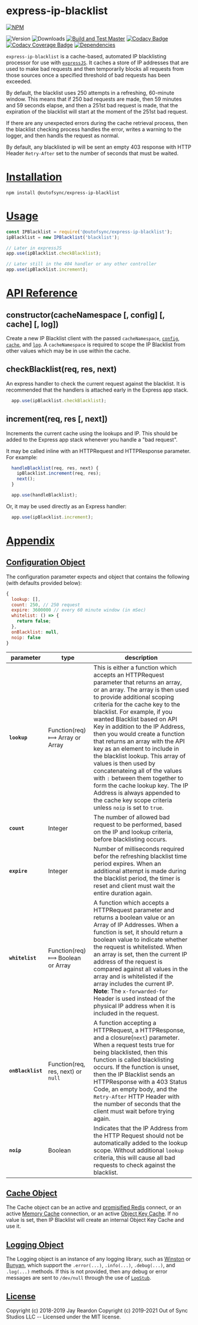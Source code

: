 # express-ip-blacklist

[![NPM](https://nodei.co/npm/@outofsync/express-ip-blacklist.png?downloads=true)](https://nodei.co/npm/@outofsync/express-ip-blacklist/)

![Version](http://img.shields.io/npm/v/@outofsync/express-ip-blacklist.svg)
![Downloads](http://img.shields.io/npm/dt/@outofsync/express-ip-blacklist.svg)
[![Build and Test Master](https://github.com/OutOfSyncStudios/express-ip-blacklist/actions/workflows/build-master.yml/badge.svg)](https://github.com/OutOfSyncStudios/express-ip-blacklist/actions/workflows/build-master.yml)
[![Codacy Badge](https://app.codacy.com/project/badge/Grade/00d912396e12481bafa5136f1378622e)](https://www.codacy.com/gh/OutOfSyncStudios/express-ip-blacklist/dashboard?utm_source=github.com&amp;utm_medium=referral&amp;utm_content=OutOfSyncStudios/express-ip-blacklist&amp;utm_campaign=Badge_Grade)
[![Codacy Coverage Badge](https://app.codacy.com/project/badge/Coverage/00d912396e12481bafa5136f1378622e)](https://www.codacy.com/gh/OutOfSyncStudios/express-ip-blacklist/dashboard?utm_source=github.com&amp;utm_medium=referral&amp;utm_content=OutOfSyncStudios/express-ip-blacklist&amp;utm_campaign=Badge_Coverage)
[![Dependencies](https://david-dm.org/OutOfSyncStudios/express-ip-blacklist/status.svg)](https://david-dm.org/OutOfSyncStudios/express-ip-blacklist)

`express-ip-blacklist` is a cache-based, automated IP blacklisting processor for use with [`expressJS`](https://www.npmjs.com/package/express). It caches a store of IP addresses that are used to make bad requests and then temporarily blocks all requests from those sources once a specified threshold of bad requests has been exceeded.

By default, the blacklist uses 250 attempts in a refreshing, 60-minute window. This means that if 250 bad requests are made, then 59 minutes and 59 seconds elapse, and then a 251st bad request is made, that the expiration of the blacklist will start at the moment of the 251st bad request.

If there are any unexpected errors during the cache retrieval process, then the blacklist checking process handles the error, writes a warning to the logger, and then handls the request as normal.

By default, any blacklisted ip will be sent an empty 403 response with HTTP Header `Retry-After` set to the number of seconds that must be waited.

# [Installation](#installation)
<a name="installation"></a>

```shell
npm install @outofsync/express-ip-blacklist
```

# [Usage](#usage)
<a name="usage"></a>

```js
const IPBlacklist = require('@outofsync/express-ip-blacklist');
ipBlacklist = new IPBlacklist('blacklist');

// Later in expressJS
app.use(ipBlacklist.checkBlacklist);

// Later still in the 404 handler or any other controller
app.use(ipBlacklist.increment);
```

# [API Reference](#api)
<a name="api"></a>

## constructor(cacheNamespace [, config] [, cache] [, log])
Create a new IP Blacklist client with the passed `cacheNamespace`, [`config`](#config-object), [`cache`](#cache-object), and [`log`](#logging-object).  A `cacheNamespace` is required to scope the IP Blacklist from other values which may be in use within the cache.

## checkBlacklist(req, res, next)
An express handler to check the current request against the blacklist. It is recommended that the handlers is attached early in the Express app stack.

```js
  app.use(ipBlacklist.checkBlacklist);
```

## increment(req, res [, next])
Increments the current cache using the lookups and IP. This should be added to the Express app stack whenever you handle a "bad request".

It may be called inline with an HTTPRequest and HTTPResponse parameter. For example:

```js
  handleBlacklist(req, res, next) {
    ipBlacklist.increment(req, res);
    next();
  }

  app.use(handleBlacklist);
```

Or, it may be used directly as an Express handler:
```js
  app.use(ipBlacklist.increment);
```

# [Appendix](#appendix)
<a name="appendix"></a>

## [Configuration Object](#config-object)
<a name="config-object"></a>

The configuration parameter expects and object that contains the following (with defaults provided below):
```js
{
  lookup: [],
  count: 250, // 250 request
  expire: 3600000 // every 60 minute window (in mSec)
  whitelist: () => {
    return false;
  },
  onBlacklist: null,
  noip: false
}
```

|parameter|type|description|
|---------|----|-----------|
|**`lookup`**|Function(req) &#x27fe; Array or Array| This is either a function which accepts an HTTPRequest parameter that returns an array, or an array. The array is then used to provide additional scoping criteria for the cache key to the blacklist. For example, if you wanted Blacklist based on API Key in addition to the IP Address, then you would create a function that returns an array with the API key as an element to include in the blacklist lookup. This array of values is then used by concatenateing all of the values with `:` between them together to form the cache lookup key. The IP Address is always appended to the cache key scope criteria unless `noip` is set to `true`.|
|**`count`**|Integer|The number of allowed bad request to be performed, based on the IP and lookup criteria, before blacklisting occurs.|
|**`expire`**|Integer|Number of milliseconds required befor the refreshing blacklist time period expires. When an additional attempt is made during the blacklist period, the timer is reset and client must wait the entire duration again.|
|**`whitelist`**|Function(req) &#x27fe; Boolean or Array|A function which accepts a HTTPRequest parameter and returns a boolean value or an Array of IP Addresses. When a function is set, it should return a boolean value to indicate whether the request is whitelisted. When an array is set, then the current IP address of the request is compared against all values in the array and is whitelisted if the array includes the current IP. **Note**: The `x-forwarded-for` Header is used instead of the physical IP address when it is included in the request.|
|**`onBlacklist`**|Function(req, res, next) or `null`|A function accepting a HTTPRequest, a HTTPResponse, and a closure(`next`) parameter. When a request tests true for being blacklisted, then this function is called blacklisting occurs. If the function is unset, then the IP Blacklist sends an HTTPResponse with a 403 Status Code, an empty body, and the `Retry-After` HTTP Header with the number of seconds that the client must wait before trying again. |
|**`noip`**|Boolean|Indicates that the IP Address from the HTTP Request should not be automatically added to the lookup scope. Without additional `lookup` criteria, this will cause all bad requests to check against the blacklist.|

## [Cache Object](#cache-object)
<a name="cache-object"></a>
The Cache object can be an active and [promisified Redis](https://www.npmjs.com/package/redis#promises) connect, or an active [Memory Cache](https://www.npmjs.com/package/@outofsync/memory-cache) connection, or an active [Object Key Cache](https://www.npmjs.com/package/@outofsync/object-key-cache). If no value is set, then IP Blacklist will create an internal Object Key Cache and use it.

## [Logging Object](#logging-object)
<a name="logging-object"></a>
The Logging object is an instance of any logging library, such as [Winston](https://www.npmjs.com/package/winston) or [Bunyan](https://www.npmjs.com/package/bunyan), which support the `.error(...)`, `.info(...)`, `.debug(...)`, and `.log(...)` methods. If this is not provided, then any debug or error messages are sent to `/dev/null` through the use of [`LogStub`](https://www.npmjs.com/package/logstub).


## [License](#license)
<a name="license"></a>

Copyright (c) 2018-2019 Jay Reardon
Copyright (c) 2019-2021 Out of Sync Studios LLC -- Licensed under the MIT license.
